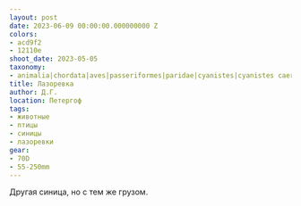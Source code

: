 ```yaml
---
layout: post
date: 2023-06-09 00:00:00.000000000 Z
colors:
- acd9f2
- 12110e
shoot_date: 2023-05-05
taxonomy:
- animalia|chordata|aves|passeriformes|paridae|cyanistes|cyanistes caeruleus
title: Лазоревка
author: Д.Г.
location: Петергоф
tags:
- животные
- птицы
- синицы
- лазоревки
gear:
- 70D
- 55-250mm
---
```

Другая синица, но с тем же грузом.

